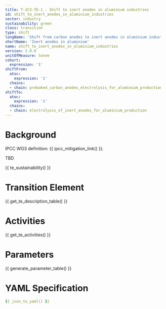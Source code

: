 ```yaml
---
title: T-2C3-TE-1 - Shift to inert anodes in aluminium industries
id: shift_to_inert_anodes_in_aluminium_industries
sector: industry
sustainability: green
class: transition
type: shift
longName: 'Shift from carbon anodes to inert anodes in aluminium industries'
shortName: 'Inert anodes in aluminium'
name: shift_to_inert_anodes_in_aluminium_industries                
version: 2.0.0
unitOfMeasure: tonne
cohort:
  expression: '1'
shiftFrom:
  atoc:
    expression: '1'
  chains:
  - chain: prebaked_carbon_anodes_electrolysis_for_aluminium_production
shiftTo:
  atoc:
    expression: '1'
  chains:
  - chain: electrolysis_of_inert_anodes_for_aluminium_production
---
```


# Background

IPCC WG3 definition: {{ ipcc_mitigation_link() }}.

TBD




{{ te_sustainability() }}

# Transition Element

{{ get_te_description_table() }}




# Activities

{{ get_te_activities() }}


# Parameters

{{ generate_parameter_table() }}


# YAML Specification

```yaml
{{ json_to_yaml() }}
```
